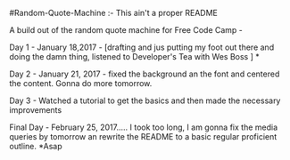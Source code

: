 #Random-Quote-Machine
:- This ain't a proper README

A build out of the random quote machine for Free Code Camp -

Day 1 - January 18,2017 - [drafting and jus putting my foot out there and doing the damn thing, listened to Developer's Tea
with Wes Boss ]
*

Day 2 - January 21, 2017 - fixed the background an the font and centered the content. Gonna do more tomorrow.

Day 3 - Watched a tutorial to get the basics and then made the necessary improvements

Final Day - February 25, 2017..... I took too long, I am gonna fix the media queries by tomorrow an rewrite the README to a basic regular proficient outline.
*Asap 
